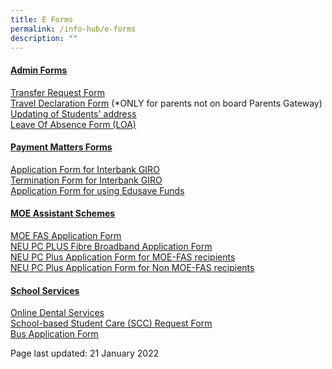 ```yaml
---
title: E Forms
permalink: /info-hub/e-forms
description: ""
---
```

<h4><span style="text-decoration: underline;"><strong>Admin Forms</strong></span></h4>
<p><a href="https://form.gov.sg/5f8e86d8a832ff00111194b4" target="_blank" rel="noopener">Transfer Request Form</a><br /><a href="https://drive.google.com/file/d/1uoZrFaXTkh9Bq_1DlljqfAolIkC_Cm4m/view?usp=sharing" target="_blank" rel="noopener"><u>Travel Declaration Form</u></a>&nbsp;(*ONLY for parents not on board Parents Gateway)<br /><u><a href="https://drive.google.com/file/d/17AEvHUteLUPs2FHBJIKwzxXXPzNQ5QBS/view?usp=sharing" target="_blank" rel="noopener">Updating of Students' address</a><br /></u><a href="https://form.gov.sg/61886e6adf07ad0014369b8d" target="_blank" rel="noopener"><u>Leave Of Absence Form (LOA)</u></a></p>
<h4><strong><u>Payment Matters Forms</u></strong></h4>
<p><u></u><u><a href="https://drive.google.com/file/d/1iuDIsdBEbtCWxexsEdmzmZ9-SndufLUo/view?usp=sharing" target="_blank" rel="noopener">Application Form for Interbank GIRO</a><br /></u><a href="https://drive.google.com/file/d/1eH_CNYFNTXkPchyoPAwacupGxxdQmWi9/view?usp=sharing" target="_blank" rel="noopener">Termination Form for Interbank GIRO</a><br /><a href="https://drive.google.com/file/d/1LqUsDFHeZ03pf3azuBqym2rDQIKzvAjA/view?usp=sharing" target="_blank" rel="noopener">Application Form for using Edusave Funds</a></p>
<h4><span style="text-decoration: underline;"><strong>MOE Assistant Schemes</strong></span></h4>
<p><u><a href="https://drive.google.com/file/d/1FOs6a85JTA9TEw-SGN8vcc5c2kqjgBnw/view?usp=sharing" target="_blank" rel="noopener">MOE FAS Application Form</a><br /></u><u><a href="https://drive.google.com/file/d/1jXegD9btGDuu1pzgq3v81L0er8SdUa8e/view?usp=sharing" target="_blank" rel="noopener">NEU PC PLUS Fibre Broadband Application Form</a><br /></u><a href="https://drive.google.com/file/d/1AELaVBDkRNXaGApBElRBZDyCom3tB8pq/view?usp=sharing" target="_blank" rel="noopener">NEU PC Plus Application Form for MOE-FAS recipients</a><br /><u><a href="https://drive.google.com/file/d/1D7owsKyfjRUZeuJ6PS8YuC3xi6sLiohR/view?usp=sharing" target="_blank" rel="noopener">NEU PC Plus Application Form for Non MOE-FAS recipients</a></u></p>
<h4><strong><u>School Services</u></strong></h4>
<p><u><a href="https://drive.google.com/file/d/1eYFx5YJuwadQnmfPdSiDuIx3xaG2iviX/view?usp=sharing" target="_blank" rel="noopener">Online Dental Services</a></u><u><br /><a href="https://form.gov.sg/5fbb6621e9047c0012259340" target="_blank" rel="noopener">School-based Student Care (SCC) Request Form</a><br /></u><u><a href="https://drive.google.com/file/d/1tRfOkQl2yG2-53ke5h363r2EKEQLu9OZ/view?usp=sharing" target="_blank" rel="noopener">Bus Application Form</a></u></p>
<p>Page last updated: 21 January 2022</p>